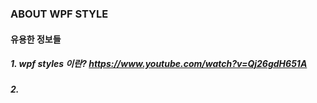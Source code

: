 ### ABOUT WPF STYLE ###
#### 유용한 정보들 ####
##### 1. wpf styles 이란? https://www.youtube.com/watch?v=Qj26gdH651A
##### 2.

